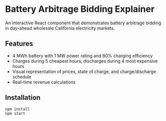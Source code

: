 # Battery Arbitrage Bidding Explainer

An interactive React component that demonstrates battery arbitrage bidding in day-ahead wholesale California electricity markets.

## Features
- 4 MWh battery with 1 MW power rating and 80% charging efficiency
- Charges during 5 cheapest hours, discharges during 4 most expensive hours
- Visual representation of prices, state of charge, and charge/discharge schedule
- Real-time revenue calculations

## Installation
```bash
npm install
npm start